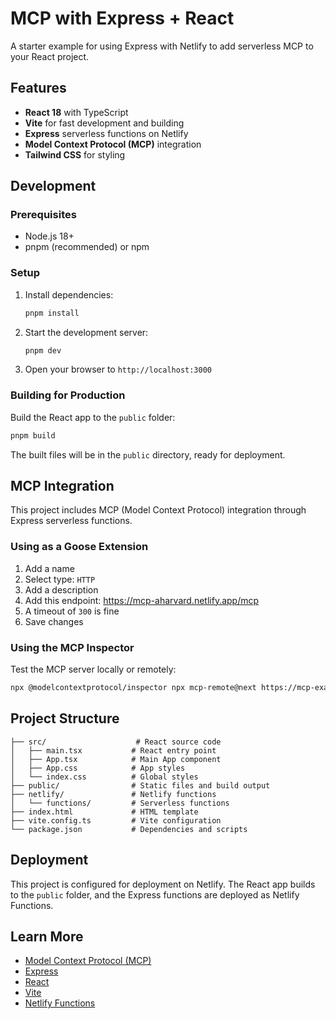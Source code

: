 # MCP with Express + React

A starter example for using Express with Netlify to add serverless MCP to your React project.

## Features

-   **React 18** with TypeScript
-   **Vite** for fast development and building
-   **Express** serverless functions on Netlify
-   **Model Context Protocol (MCP)** integration
-   **Tailwind CSS** for styling

## Development

### Prerequisites

-   Node.js 18+
-   pnpm (recommended) or npm

### Setup

1. Install dependencies:

    ```bash
    pnpm install
    ```

2. Start the development server:

    ```bash
    pnpm dev
    ```

3. Open your browser to `http://localhost:3000`

### Building for Production

Build the React app to the `public` folder:

```bash
pnpm build
```

The built files will be in the `public` directory, ready for deployment.

## MCP Integration

This project includes MCP (Model Context Protocol) integration through Express serverless functions.

### Using as a Goose Extension

1. Add a name
2. Select type: `HTTP`
3. Add a description
4. Add this endpoint: https://mcp-aharvard.netlify.app/mcp
5. A timeout of `300` is fine
6. Save changes

### Using the MCP Inspector

Test the MCP server locally or remotely:

```bash
npx @modelcontextprotocol/inspector npx mcp-remote@next https://mcp-example-express.netlify.app/mcp
```

## Project Structure

```
├── src/                    # React source code
│   ├── main.tsx           # React entry point
│   ├── App.tsx            # Main App component
│   ├── App.css            # App styles
│   └── index.css          # Global styles
├── public/                # Static files and build output
├── netlify/               # Netlify functions
│   └── functions/         # Serverless functions
├── index.html             # HTML template
├── vite.config.ts         # Vite configuration
└── package.json           # Dependencies and scripts
```

## Deployment

This project is configured for deployment on Netlify. The React app builds to the `public` folder, and the Express functions are deployed as Netlify Functions.

## Learn More

-   [Model Context Protocol (MCP)](https://modelcontextprotocol.io/)
-   [Express](https://expressjs.com/)
-   [React](https://react.dev/)
-   [Vite](https://vitejs.dev/)
-   [Netlify Functions](https://docs.netlify.com/functions/overview/)
